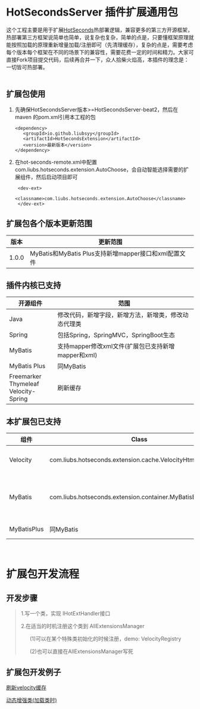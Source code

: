 

# HotSecondsServer 插件扩展通用包

这个工程主要是用于扩展[HotSeconds](https://github.com/Liubsyy/HotSecondsIDEA)热部署逻辑，兼容更多的第三方开源框架，热部署第三方框架说简单也简单，说复杂也复杂，简单的点是，只要懂框架原理就能按照加载的原理重新增量加载/注册即可（先清理缓存），复杂的点是，需要考虑每个版本每个框架在不同的场景下的兼容性，需要花费一定的时间和精力。大家可直接Fork项目提交代码，后续再合并一下，众人拾柴火焰高，本插件的理念是：一切皆可热部署。
<br><br>



## 扩展包使用


1. 先确保HotSecondsServer版本>=HotSecondsServer-beat2，然后在maven 的pom.xml引用本工程的包
   ```
   <dependency>
      <groupId>io.github.liubsyy</groupId>
      <artifactId>HotSecondsExtension</artifactId>
      <version>最新版本</version>
   </dependency>
   ```

2. 在hot-seconds-remote.xml中配置 com.liubs.hotseconds.extension.AutoChoose，会自动智能选择需要的扩展组件，然后启动项目即可
   ```
    <dev-ext>
        <classname>com.liubs.hotseconds.extension.AutoChoose</classname>
    </dev-ext>
   ```

## 扩展包各个版本更新范围
| 版本                                         | 更新范围                              |
|----------------------------------------------|---------------------------------|
| 1.0.0                                       | MyBatis和MyBatis Plus支持新增mapper接口和xml配置文件 |

## 插件内核已支持
| 开源组件                                         | 范围                              |
|----------------------------------------------|---------------------------------|
| Java                                       | 修改代码，新增字段，新增方法，新增类，修改动态代理类 |
| Spring                                       | 包括Spring，SpringMVC，SpringBoot生态 |
| MyBatis                                      | 支持mapper修改xml文件(扩展包已支持新增mapper和xml)  |
| MyBatis Plus                                 | 同MyBatis                        |
| Freemarker<br/>Thymeleaf<br/>Velocity-Spring | 刷新缓存                            |

## 本扩展包已支持
| 组件     | Class                                 | 范围           |
|----------|---------------------------------------|--------------|
| Velocity | com.liubs.hotseconds.extension.cache.VelocityHtmlCacheClear | 刷新html缓存     |
| MyBatis | com.liubs.hotseconds.extension.container.MyBatisBeanRefresh | 新增mapper类，新增xml热部署     |
| MyBatisPlus | 同MyBatis | 同MyBatis     |

<br>

# 扩展包开发流程

## 开发步骤

>1.写一个类，实现 IHotExtHandler接口
>
>2.在适当的时机注册这个类到 AllExtensionsManager
> 
> &nbsp; &nbsp; &nbsp; (1)可以在某个特殊类初始化的时候注册，demo: VelocityRegistry
> 
> &nbsp; &nbsp; &nbsp; (2)也可以直接在AllExtensionsManager写死

## 扩展包开发例子

[刷新velocity缓存](https://github.com/Liubsyy/HotSecondsExtension/blob/master/doc/%E5%86%99%E6%89%A9%E5%B1%95%E5%8C%85%E4%BE%8B%E5%AD%90.md)

[动态增强类(加载类时)](https://github.com/Liubsyy/HotSecondsExtension/blob/master/src/main/java/com/liubs/hotseconds/extension/transform/demo/TransformDemo.java)


